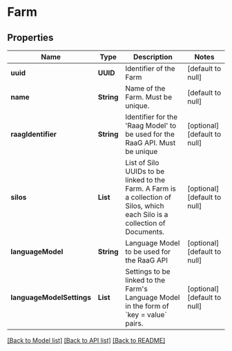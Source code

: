 # Farm
## Properties

| Name | Type | Description | Notes |
|------------ | ------------- | ------------- | -------------|
| **uuid** | **UUID** | Identifier of the Farm | [default to null] |
| **name** | **String** | Name of the Farm. Must be unique. | [default to null] |
| **raagIdentifier** | **String** | Identifier for the &#39;Raag Model&#39; to be used for the RaaG API. Must be unique | [optional] [default to null] |
| **silos** | **List** | List of Silo UUIDs to be linked to the Farm. A Farm is a collection of Silos, which each Silo is a collection of Documents. | [optional] [default to null] |
| **languageModel** | **String** | Language Model to be used for the RaaG API | [optional] [default to null] |
| **languageModelSettings** | **List** | Settings to be linked to the Farm&#39;s Language Model in the form of &#x60;key &#x3D; value&#x60; pairs. | [optional] [default to null] |

[[Back to Model list]](../README.md#documentation-for-models) [[Back to API list]](../README.md#documentation-for-api-endpoints) [[Back to README]](../README.md)

